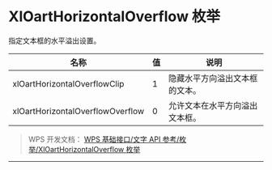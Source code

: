 # XlOartHorizontalOverflow 枚举

指定文本框的水平溢出设置。

| 名称                             | 值  | 说明                           |
|----------------------------------|-----|--------------------------------|
| xlOartHorizontalOverflowClip     | 1   | 隐藏水平方向溢出文本框的文本。 |
| xlOartHorizontalOverflowOverflow | 0   | 允许文本在水平方向溢出文本框。 |

> WPS 开发文档： [WPS 基础接口/文字 API 参考/枚举/XlOartHorizontalOverflow 枚举](https://qn.cache.wpscdn.cn/encs/doc/office_v19/topics/WPS%20%E5%9F%BA%E7%A1%80%E6%8E%A5%E5%8F%A3/%E6%96%87%E5%AD%97%20API%20%E5%8F%82%E8%80%83/%E6%9E%9A%E4%B8%BE/XlOartHorizontalOverflow%20%E6%9E%9A%E4%B8%BE.html)

------------------------------------------------------------------------
